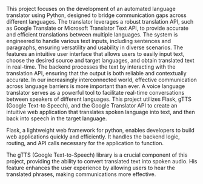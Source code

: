 This project focuses on the development of an automated language translator using Python, designed to bridge communication gaps across different languages. The translator leverages a robust translation API, such as Google Translate or Microsoft Translator Text API, to provide accurate and efficient translations between multiple languages. The system is engineered to handle various text inputs, including sentences and paragraphs, ensuring versatility and usability in diverse scenarios. The features an intuitive user interface that allows users to easily input text, choose the desired source and target languages, and obtain translated text in real-time. The backend processes the text by interacting with the translation API, ensuring that the output is both reliable and contextually accurate.
In  our increasingly interconnected world, effective communication across language barriers is more important than ever. A voice language translator serves as a powerful tool to facilitate real-time conversations between speakers of different languages. This project utilizes Flask, gTTS (Google  Text-to Speech), and the Google Translator API to create an intuitive web application that translates spoken language into text, and then back into speech in the target language.

Flask, a lightweight web framework for python, enables developers to build web applications quickly and efficiently. It handles the backend logic, routing, and API calls necessary for the application to function.

The gTTS (Google Text-to-Speech) library is a crucial component of this project, providing the ability to convert translated text into spoken audio. His feature enhances the user experience by allowing users to hear the translated phrases, making communications more effective.

